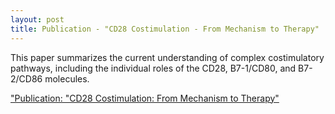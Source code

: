 ```yaml
---
layout: post
title: Publication - "CD28 Costimulation - From Mechanism to Therapy"
---
```

This paper summarizes the current understanding of complex costimulatory pathways, including the individual roles of the CD28, B7-1/CD80, and B7-2/CD86 molecules.

["Publication: "CD28 Costimulation: From Mechanism to Therapy"](http://www.sciencedirect.com/science/article/pii/S1074761316301492)